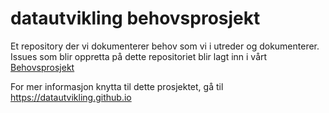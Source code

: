 # datautvikling behovsprosjekt
Et repository der vi dokumenterer behov som vi i utreder og dokumenterer. Issues som blir oppretta på dette repositoriet blir lagt inn i vårt [Behovsprosjekt](https://github.com/orgs/datautvikling/projects/1)

For mer informasjon knytta til dette prosjektet, gå til <https://datautvikling.github.io> 
